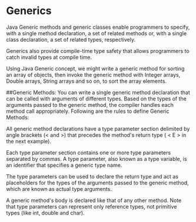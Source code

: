 # Generics

Java Generic methods and generic classes enable programmers to specify, with a single method declaration, a set of related methods or, with a single class declaration, a set of related types, respectively.

Generics also provide compile-time type safety that allows programmers to catch invalid types at compile time.

Using Java Generic concept, we might write a generic method for sorting an array of objects, then invoke the generic method with Integer arrays, Double arrays, String arrays and so on, to sort the array elements.

##Generic Methods:
You can write a single generic method declaration that can be called with arguments of different types. Based on the types of the arguments passed to the generic method, the compiler handles each method call appropriately. Following are the rules to define Generic Methods:

All generic method declarations have a type parameter section delimited by angle brackets (< and >) that precedes the method's return type ( < E > in the next example).

Each type parameter section contains one or more type parameters separated by commas. A type parameter, also known as a type variable, is an identifier that specifies a generic type name.

The type parameters can be used to declare the return type and act as placeholders for the types of the arguments passed to the generic method, which are known as actual type arguments.

A generic method's body is declared like that of any other method. Note that type parameters can represent only reference types, not primitive types (like int, double and char).